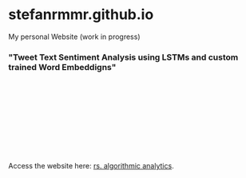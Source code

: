 # stefanrmmr.github.io
My personal Website (work in progress)

### "Tweet Text Sentiment Analysis using LSTMs and custom trained Word Embeddigns"

<object data="http://yoursite.com/the.pdf" type="application/pdf" width="700px" height="700px">
    <embed src="http://yoursite.com/the.pdf">
        <p>Access the website here: <a href="https://stefanrmmr.github.io/"> rs. algorithmic analytics</a>.</p>
    </embed>
</object>
